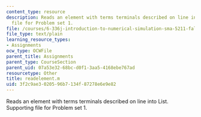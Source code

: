 ```yaml
---
content_type: resource
description: Reads an element with terms terminals described on line into List. Supporting
  file for Problem set 1.
file: /courses/6-336j-introduction-to-numerical-simulation-sma-5211-fall-2003/3f2c9ae3020596b7134f87278e6e9e82_readelement.m
file_type: text/plain
learning_resource_types:
- Assignments
ocw_type: OCWFile
parent_title: Assignments
parent_type: CourseSection
parent_uid: 07a53e32-68bc-d0f1-3aa5-4168ebe767ad
resourcetype: Other
title: readelement.m
uid: 3f2c9ae3-0205-96b7-134f-87278e6e9e82
---
```

Reads an element with terms terminals described on line into List. Supporting file for Problem set 1.